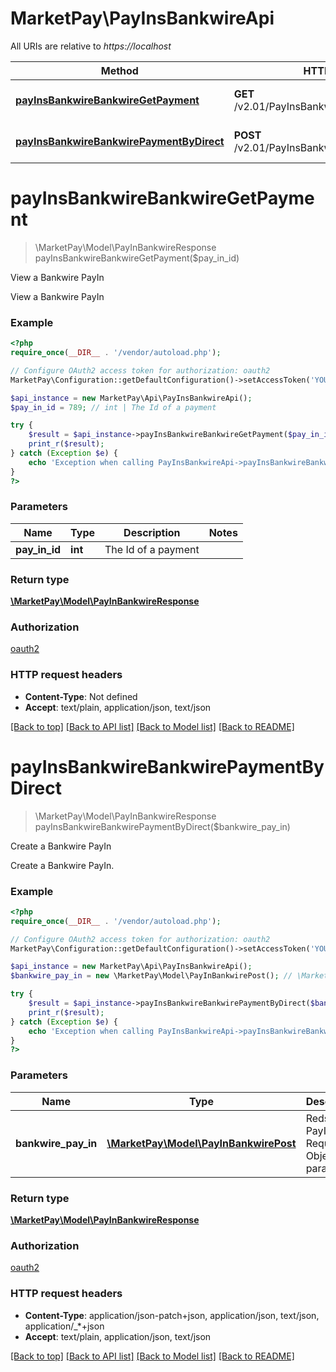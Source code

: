 # MarketPay\PayInsBankwireApi

All URIs are relative to *https://localhost*

Method | HTTP request | Description
------------- | ------------- | -------------
[**payInsBankwireBankwireGetPayment**](PayInsBankwireApi.md#payInsBankwireBankwireGetPayment) | **GET** /v2.01/PayInsBankwire/payments/{PayInId} | View a Bankwire PayIn
[**payInsBankwireBankwirePaymentByDirect**](PayInsBankwireApi.md#payInsBankwireBankwirePaymentByDirect) | **POST** /v2.01/PayInsBankwire/payments/direct | Create a Bankwire PayIn


# **payInsBankwireBankwireGetPayment**
> \MarketPay\Model\PayInBankwireResponse payInsBankwireBankwireGetPayment($pay_in_id)

View a Bankwire PayIn

View a Bankwire PayIn

### Example
```php
<?php
require_once(__DIR__ . '/vendor/autoload.php');

// Configure OAuth2 access token for authorization: oauth2
MarketPay\Configuration::getDefaultConfiguration()->setAccessToken('YOUR_ACCESS_TOKEN');

$api_instance = new MarketPay\Api\PayInsBankwireApi();
$pay_in_id = 789; // int | The Id of a payment

try {
    $result = $api_instance->payInsBankwireBankwireGetPayment($pay_in_id);
    print_r($result);
} catch (Exception $e) {
    echo 'Exception when calling PayInsBankwireApi->payInsBankwireBankwireGetPayment: ', $e->getMessage(), PHP_EOL;
}
?>
```

### Parameters

Name | Type | Description  | Notes
------------- | ------------- | ------------- | -------------
 **pay_in_id** | **int**| The Id of a payment |

### Return type

[**\MarketPay\Model\PayInBankwireResponse**](../Model/PayInBankwireResponse.md)

### Authorization

[oauth2](../../README.md#oauth2)

### HTTP request headers

 - **Content-Type**: Not defined
 - **Accept**: text/plain, application/json, text/json

[[Back to top]](#) [[Back to API list]](../../README.md#documentation-for-api-endpoints) [[Back to Model list]](../../README.md#documentation-for-models) [[Back to README]](../../README.md)

# **payInsBankwireBankwirePaymentByDirect**
> \MarketPay\Model\PayInBankwireResponse payInsBankwireBankwirePaymentByDirect($bankwire_pay_in)

Create a Bankwire PayIn

Create a Bankwire PayIn.

### Example
```php
<?php
require_once(__DIR__ . '/vendor/autoload.php');

// Configure OAuth2 access token for authorization: oauth2
MarketPay\Configuration::getDefaultConfiguration()->setAccessToken('YOUR_ACCESS_TOKEN');

$api_instance = new MarketPay\Api\PayInsBankwireApi();
$bankwire_pay_in = new \MarketPay\Model\PayInBankwirePost(); // \MarketPay\Model\PayInBankwirePost | Redsys PayIn Request Object params

try {
    $result = $api_instance->payInsBankwireBankwirePaymentByDirect($bankwire_pay_in);
    print_r($result);
} catch (Exception $e) {
    echo 'Exception when calling PayInsBankwireApi->payInsBankwireBankwirePaymentByDirect: ', $e->getMessage(), PHP_EOL;
}
?>
```

### Parameters

Name | Type | Description  | Notes
------------- | ------------- | ------------- | -------------
 **bankwire_pay_in** | [**\MarketPay\Model\PayInBankwirePost**](../Model/PayInBankwirePost.md)| Redsys PayIn Request Object params | [optional]

### Return type

[**\MarketPay\Model\PayInBankwireResponse**](../Model/PayInBankwireResponse.md)

### Authorization

[oauth2](../../README.md#oauth2)

### HTTP request headers

 - **Content-Type**: application/json-patch+json, application/json, text/json, application/_*+json
 - **Accept**: text/plain, application/json, text/json

[[Back to top]](#) [[Back to API list]](../../README.md#documentation-for-api-endpoints) [[Back to Model list]](../../README.md#documentation-for-models) [[Back to README]](../../README.md)

